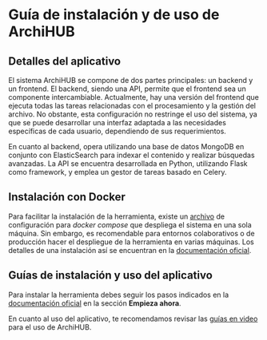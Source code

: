 # Guía de instalación y de uso de ArchiHUB

## Detalles del aplicativo

El sistema ArchiHUB se compone de dos partes principales: un backend y un frontend. El backend, siendo una API, permite que el frontend sea un componente intercambiable. Actualmente, hay una versión del frontend que ejecuta todas las tareas relacionadas con el procesamiento y la gestión del archivo. No obstante, esta configuración no restringe el uso del sistema, ya que se puede desarrollar una interfaz adaptada a las necesidades específicas de cada usuario, dependiendo de sus requerimientos.

En cuanto al backend, opera utilizando una base de datos MongoDB en conjunto con ElasticSearch para indexar el contenido y realizar búsquedas avanzadas. La API se encuentra desarrollada en Python, utilizando Flask como framework, y emplea un gestor de tareas basado en Celery.

## Instalación con Docker

Para facilitar la instalación de la herramienta, existe un [archivo](./local-machine/archihub/docker-compose.yml) de configuración para _docker compose_ que despliega el sistema en una sola máquina. Sin embargo, es recomendable para entornos colaborativos o de producción hacer el despliegue de la herramienta en varias máquinas. Los detalles de una instalación así se encuentran en la [documentación oficial](https://archihub-app.github.io/archihub.github.io/).

## Guías de instalación y uso del aplicativo

Para instalar la herramienta debes seguir los pasos indicados en la [documentación oficial](https://archihub-app.github.io/archihub.github.io/) en la sección **Empieza ahora**.

En cuanto al uso del aplicativo, te recomendamos revisar las [guías en video](https://www.youtube.com/watch?v=XrH0VRjUpys&list=PLzh6tCpowSeuJ7QOqjVL_lM5ASIcBdQXu) para el uso de ArchiHUB.
